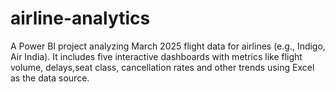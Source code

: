 # airline-analytics
A Power BI project analyzing March 2025 flight data for airlines (e.g., Indigo, Air India). It includes five interactive dashboards with metrics like flight volume, delays,seat class, cancellation rates and other trends using Excel as the data source.
